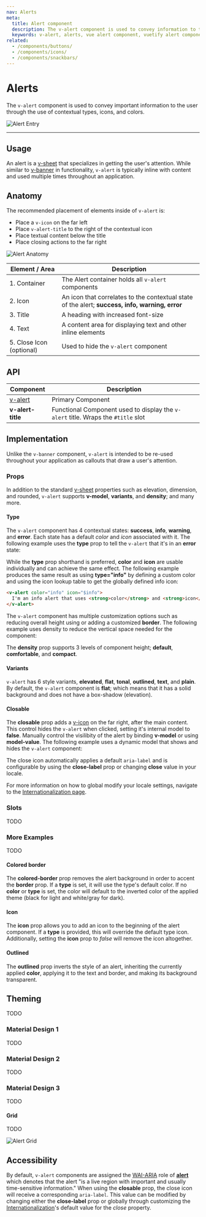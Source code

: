 ```yaml
---
nav: Alerts
meta:
  title: Alert component
  description: The v-alert component is used to convey information to the user. Designed to stand out, the alerts come in four contextual styles.
  keywords: v-alert, alerts, vue alert component, vuetify alert component
related:
  - /components/buttons/
  - /components/icons/
  - /components/snackbars/
---
```


# Alerts

The `v-alert` component is used to convey important information to the user through the use of contextual types, icons, and colors.

![Alert Entry](https://cdn.vuetifyjs.com/docs/images/components-temp/v-alert/v-alert-entry.png)

---

## Usage

An alert is a [v-sheet](/components/sheets/) that specializes in getting the user's attention. While similar to [v-banner](/components/banners/) in functionality, `v-alert` is typically inline with content and used multiple times throughout an application.

<usage name="v-alert" />

<entry />

## Anatomy

The recommended placement of elements inside of `v-alert` is:

* Place a `v-icon` on the far left
* Place `v-alert-title` to the right of the contextual icon
* Place textual content below the title
* Place closing actions to the far right

![Alert Anatomy](https://cdn.vuetifyjs.com/docs/images/components-temp/v-alert/v-alert-anatomy.png)

| Element / Area | Description |
| - | - |
| 1. Container | The Alert container holds all `v-alert` components |
| 2. Icon | An icon that correlates to the contextual state of the alert; **success, info, warning, error** |
| 3. Title | A heading with increased font-size |
| 4. Text | A content area for displaying text and other inline elements |
| 5. Close Icon (optional) | Used to hide the `v-alert` component |

## API

| Component | Description |
| - | - |
| [v-alert](/api/v-alert/) | Primary Component |
| **v-alert-title** | Functional Component used to display the `v-alert` title. Wraps the `#title` slot |

## Implementation

Unlike the `v-banner` component, `v-alert` is intended to be re-used throughout your application as callouts that draw a user's attention.

### Props

In addition to the standard [v-sheet](/components/sheets/) properties such as elevation, dimension, and rounded, `v-alert` supports **v-model**, **variants**, and **density**; and many more.

#### Type

The `v-alert` component has 4 contextual states: **success**, **info**, **warning**, and **error**. Each state has a default _color_ and _icon_ associated with it. The following example uses the **type** prop to tell the `v-alert` that it's in an **error** state:

<example file="v-alert/prop-type" />

While the **type** prop shorthand is preferred, **color** and **icon** are usable individually and can achieve the same effect. The following example produces the same result as using **type="info"** by defining a custom color and using the icon lookup table to get the globally defined info icon:

```html
<v-alert color="info" icon="$info">
  I'm an info alert that uses <strong>color</strong> and <strong>icon</strong> props instead of <strong>type</strong>
</v-alert>
```

The `v-alert` component has multiple customization options such as reducing overall height using or adding a customized **border**. The following example uses density to reduce the vertical space needed for the component:

<example file="v-alert/prop-density" />

The **density** prop supports 3 levels of component height; **default**, **comfortable**, and **compact**.

#### Variants

`v-alert` has 6 style variants, **elevated**, **flat**, **tonal**, **outlined**, **text**, and **plain**. By default, the `v-alert` component is **flat**; which means that it has a solid background and does not have a box-shadow (elevation).

<example file="v-alert/prop-variant" />

#### Closable

The **closable** prop adds a [v-icon](/components/icons) on the far right, after the main content. This control hides the `v-alert` when clicked, setting it's internal model to **false**. Manually control the visilibity of the alert by binding **v-model** or using **model-value**. The following example uses a dynamic model that shows and hides the `v-alert` component:

<example file="v-alert/prop-closable" />

The close icon automatically applies a default `aria-label` and is configurable by using the **close-label** prop or changing **close** value in your locale.

<alert type="info">

  For more information on how to global modify your locale settings, navigate to the [Internationalization page](/features/internationalization).

</alert>

### Slots

TODO

### More Examples

TODO

#### Colored border

The **colored-border** prop removes the alert background in order to accent the **border** prop. If a **type** is set, it will use the type's default color. If no **color** or **type** is set, the color will default to the inverted color of the applied theme (black for light and white/gray for dark).

<example file="v-alert/prop-colored-border" />

#### Icon

The **icon** prop allows you to add an icon to the beginning of the alert component. If a **type** is provided, this will override the default type icon. Additionally, setting the **icon** prop to _false_ will remove the icon altogether.

<example file="v-alert/prop-icon" />

#### Outlined

The **outlined** prop inverts the style of an alert, inheriting the currently applied **color**, applying it to the text and border, and making its background transparent.

<example file="v-alert/prop-outlined" />

## Theming

TODO

### Material Design 1

TODO

### Material Design 2

TODO

### Material Design 3

TODO

#### Grid

TODO

![Alert Grid](https://cdn.vuetifyjs.com/docs/images/components-temp/v-alert/v-alert-grid.png)

## Accessibility

By default, `v-alert` components are assigned the [WAI-ARIA](https://www.w3.org/WAI/standards-guidelines/aria/) role of [**alert**](https://www.w3.org/TR/wai-aria/#alert) which denotes that the alert \"is a live region with important and usually time-sensitive information.\" When using the **closable** prop, the close icon will receive a corresponding `aria-label`. This value can be modified by changing either the **close-label** prop or globally through customizing the [Internationalization](/features/internationalization)'s default value for the _close_ property.
